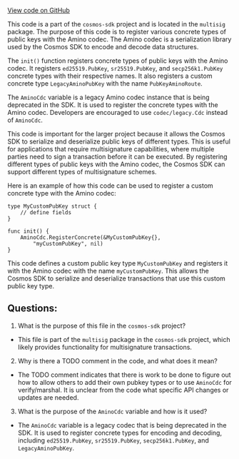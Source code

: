 [View code on GitHub](https://github.com/cosmos/cosmos-sdk.git/crypto/keys/multisig/codec.go)

This code is a part of the `cosmos-sdk` project and is located in the `multisig` package. The purpose of this code is to register various concrete types of public keys with the Amino codec. The Amino codec is a serialization library used by the Cosmos SDK to encode and decode data structures. 

The `init()` function registers concrete types of public keys with the Amino codec. It registers `ed25519.PubKey`, `sr25519.PubKey`, and `secp256k1.PubKey` concrete types with their respective names. It also registers a custom concrete type `LegacyAminoPubKey` with the name `PubKeyAminoRoute`. 

The `AminoCdc` variable is a legacy Amino codec instance that is being deprecated in the SDK. It is used to register the concrete types with the Amino codec. Developers are encouraged to use `codec/legacy.Cdc` instead of `AminoCdc`.

This code is important for the larger project because it allows the Cosmos SDK to serialize and deserialize public keys of different types. This is useful for applications that require multisignature capabilities, where multiple parties need to sign a transaction before it can be executed. By registering different types of public keys with the Amino codec, the Cosmos SDK can support different types of multisignature schemes.

Here is an example of how this code can be used to register a custom concrete type with the Amino codec:

```
type MyCustomPubKey struct {
    // define fields
}

func init() {
    AminoCdc.RegisterConcrete(&MyCustomPubKey{},
        "myCustomPubKey", nil)
}
```

This code defines a custom public key type `MyCustomPubKey` and registers it with the Amino codec with the name `myCustomPubKey`. This allows the Cosmos SDK to serialize and deserialize transactions that use this custom public key type.
## Questions: 
 1. What is the purpose of this file in the `cosmos-sdk` project?
- This file is part of the `multisig` package in the `cosmos-sdk` project, which likely provides functionality for multisignature transactions.

2. Why is there a TODO comment in the code, and what does it mean?
- The TODO comment indicates that there is work to be done to figure out how to allow others to add their own pubkey types or to use `AminoCdc` for verify/marshal. It is unclear from the code what specific API changes or updates are needed.

3. What is the purpose of the `AminoCdc` variable and how is it used?
- The `AminoCdc` variable is a legacy codec that is being deprecated in the SDK. It is used to register concrete types for encoding and decoding, including `ed25519.PubKey`, `sr25519.PubKey`, `secp256k1.PubKey`, and `LegacyAminoPubKey`.